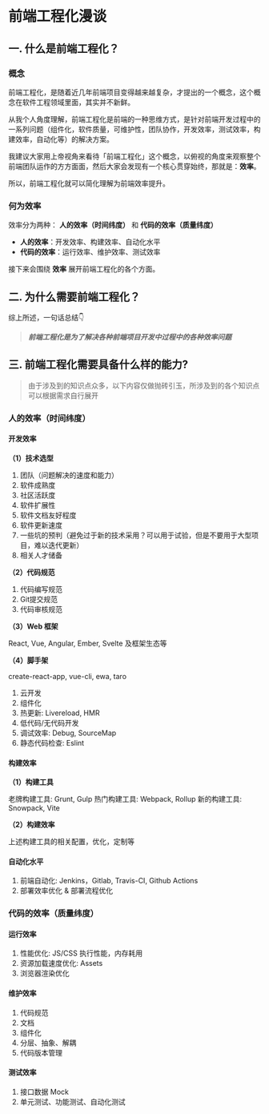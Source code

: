 # 前端工程化漫谈

## 一. 什么是前端工程化？

### 概念

前端工程化，是随着近几年前端项目变得越来越复杂，才提出的一个概念，这个概念在软件工程领域里面，其实并不新鲜。

从我个人角度理解，前端工程化是前端的一种思维方式，是针对前端开发过程中的一系列问题（组件化，软件质量，可维护性，团队协作，开发效率，测试效率，构建效率，自动化等）的解决方案。

我建议大家用上帝视角来看待「前端工程化」这个概念，以俯视的角度来观察整个前端团队运作的方方面面，然后大家会发现有一个核心贯穿始终，那就是：**效率**。

所以，前端工程化就可以简化理解为前端效率提升。

### 何为效率

效率分为两种： **人的效率（时间纬度）** 和 **代码的效率（质量纬度）**

+ **人的效率**：开发效率、构建效率、自动化水平
+ **代码的效率**：运行效率、维护效率、测试效率

接下来会围绕 **效率** 展开前端工程化的各个方面。

## 二. 为什么需要前端工程化？

综上所述，一句话总结👇

> ***前端工程化是为了解决各种前端项目开发中过程中的各种效率问题***

## 三. 前端工程化需要具备什么样的能力?

> 由于涉及到的知识点众多，以下内容仅做抛砖引玉，所涉及到的各个知识点可以根据需求自行展开

### 人的效率（时间纬度）

#### 开发效率

**（1）技术选型**

1. 团队（问题解决的速度和能力）
2. 软件成熟度
3. 社区活跃度
4. 软件扩展性
5. 软件文档友好程度
6. 软件更新速度
7. 一些坑的预判（避免过于新的技术采用？可以用于试验，但是不要用于大型项目，难以迭代更新）
8. 相关人才储备

**（2）代码规范**

1. 代码编写规范
2. Git提交规范
3. 代码审核规范

**（3）Web 框架**

React, Vue, Angular, Ember, Svelte 及框架生态等

**（4）脚手架**

create-react-app, vue-cli, ewa, taro

1. 云开发
2. 组件化
3. 热更新: Livereload, HMR
4. 低代码/无代码开发
5. 调试效率: Debug, SourceMap
6. 静态代码检查: Eslint

#### 构建效率

**（1）构建工具**

老牌构建工具: Grunt, Gulp
热门构建工具: Webpack, Rollup
新的构建工具: Snowpack, Vite

**（2）构建效率**

上述构建工具的相关配置，优化，定制等

#### 自动化水平

1. 前端自动化: Jenkins，Gitlab, Travis-CI, Github Actions
2. 部署效率优化 & 部署流程优化

### 代码的效率（质量纬度）

#### 运行效率

1. 性能优化: JS/CSS 执行性能，内存耗用
2. 资源加载速度优化: Assets
3. 浏览器渲染优化

#### 维护效率

1. 代码规范
2. 文档
3. 组件化
4. 分层、抽象、解耦
5. 代码版本管理

#### 测试效率

1. 接口数据 Mock
2. 单元测试、功能测试、自动化测试
